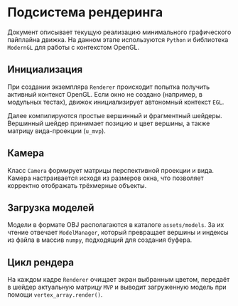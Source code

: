 # Подсистема рендеринга

Документ описывает текущую реализацию минимального графического пайплайна
движка. На данном этапе используются `Python` и библиотека `ModernGL` для
работы с контекстом OpenGL.

## Инициализация

При создании экземпляра `Renderer` происходит попытка получить активный
контекст OpenGL. Если окно не создано (например, в модульных тестах),
движок инициализирует автономный контекст `EGL`.

Далее компилируются простые вершинный и фрагментный шейдеры. Вершинный
шейдер принимает позицию и цвет вершины, а также матрицу вида-проекции
(`u_mvp`).

## Камера

Класс `Camera` формирует матрицы перспективной проекции и вида. Камера
настраивается исходя из размеров окна, что позволяет корректно отображать
трёхмерные объекты.

## Загрузка моделей

Модели в формате OBJ располагаются в каталоге `assets/models`. За их
чтение отвечает `ModelManager`, который превращает вершины и индексы из
файла в массив `numpy`, подходящий для создания буфера.

## Цикл рендера

На каждом кадре `Renderer` очищает экран выбранным цветом, передаёт в
шейдер актуальную матрицу `MVP` и выводит загруженную модель при помощи
`vertex_array.render()`.
